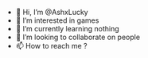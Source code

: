 - 👋 Hi, I’m @AshxLucky
- 👀 I’m interested in games
- 🌱 I’m currently learning nothing
- 💞️ I’m looking to collaborate on people
- 📫 How to reach me ?

<!---
AshxLucky/AshxLucky is a ✨ special ✨ repository because its `README.md` (this file) appears on your GitHub profile.
You can click the Preview link to take a look at your changes.
--->

